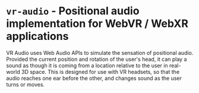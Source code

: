 # `vr-audio` - Positional audio implementation for WebVR / WebXR applications

VR Audio uses Web Audio APIs to simulate the sensation of positional audio.
Provided the current position and rotation of the user's head, it can play a
sound as though it is coming from a location relative to the user in real-world
3D space. This is designed for use with VR headsets, so that the audio reaches
one ear before the other, and changes sound as the user turns or moves.
